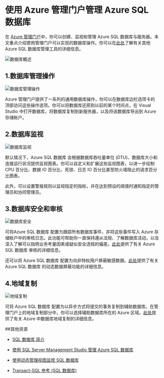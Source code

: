 <properties
	pageTitle="使用 Azure 管理门户管理 Azure SQL 数据库"
	description="了解如何使用 Azure 管理门户管理云中的关系数据库。"
	services="sql-database"
	documentationCenter=""
	authors="stevestein"
	manager="jeffreyg"
	editor=""/>

<tags
	ms.service="sql-database"
	ms.date="04/14/2015"
	wacn.date="06/30/2015"/>


# 使用 Azure 管理门户管理 Azure SQL 数据库

在 [Azure 管理门户][Management Portal]中，你可以创建、监视和管理 Azure SQL 数据库与服务器。本文重点介绍使用管理门户可以实现的数据库操作。你可以在[此处][AzureDb management overview]了解有关其他 Azure SQL 数据库管理工具的详细信息。

![数据库概述](./media/sql-database-manage-portal/sqldatabase_annotated.png)

## 1.数据库管理操作
![数据库管理操作](./media/sql-database-manage-portal/sqldatabase_actions.png)

Azure 管理门户提供了一系列的通用数据库操作，你可以在数据库边栏选项卡的顶部访问这些操作选项。你可以将数据库还原到以前的某个时间点，在 Visual Studio 中打开数据库，将数据库复制到新服务器，以及将该数据库导出到 Azure 存储帐户。

## 2.数据库监视
![数据库监视](./media/sql-database-manage-portal/sqldatabase_monitoring.png)

默认情况下，Azure SQL 数据库 会根据数据库吞吐量单位 (DTU)、数据库大小和连接运行状况提供监视图表。你可以自定义和扩展这些监视图表，以进一步绘制 CPU 百分比、数据 IO 百分比、死锁、日志 IO 百分比甚至防火墙阻止的请求百分比图表。

此外，可以设置警报规则以监视指定的指标，并在达到预设的阈值时通知指定的管理员和协同管理员。

## 3.数据库安全和审核
![数据库安全](./media/sql-database-manage-portal/sqldatabase_security.png)

可将Azure SQL 数据库 配置为跟踪所有数据库事件，并将这些事件写入 Azure 存储帐户中的审核日志。此功能可帮助你一直保持遵从法规、了解数据库活动，以及深入了解可以指明业务考量因素或疑似安全违规的偏差。[此处][AzureDb Auditing]提供了有关 Azure SQL 数据库 审核的详细信息。

还可以将 Azure SQL 数据库 配置为向非特权用户屏蔽敏感数据。[此处][AzureDb datamasking]提供了有关 Azure SQL 数据库 的动态数据屏蔽功能的详细信息。

## 4.地域复制
![地域复制](./media/sql-database-manage-portal/sqldatabase_georeplication.png)

可将 Azure SQL 数据库 配置为以异步方式将提交的事务复制到辅助数据库。在管理门户上的地域复制部分中，你可以选择辅助数据库所在的 Azure 区域。[此处][Database geo-replication]提供了有关 Azure 中数据库地域复制的详细信息。

##其他资源
* [SQL 数据库 简介][]
* [使用 SQL Server Management Studio 管理 Azure SQL 数据库][]
* [使用动态管理视图监控 SQL 数据库][]
* [Transact-SQL 参考 (SQL 数据库)][]


  [Management Portal]: https://manage.windowsazure.cn
  [AzureDb management overview]: http://azure.microsoft.com/blog/2014/12/22/client-tooling-updates-for-azure-sql-database/
  [SQL 数据库 简介]: /documentation/services/sql-databases
  [Database geo-replication]: http://azure.microsoft.com/blog/2014/07/12/spotlight-on-sql-database-active-geo-replication/
  [使用 SQL Server Management Studio 管理 Azure SQL 数据库]: sql-database-manage-azure-ssms
  [使用动态管理视图监控 SQL 数据库]: http://msdn.microsoft.com/zh-cn/library/windowsazure/ff394114.aspx
  [Transact-SQL 参考 (SQL 数据库)]: http://msdn.microsoft.com/zh-cn/library/bb510741(v=sql.120).aspx
  [AzureDb Auditing]: /documentation/articles/sql-database-auditing-get-started/
  [AzureDb datamasking]: /documentation/articles/sql-database-dynamic-data-masking-get-started/

<!---HONumber=61-->